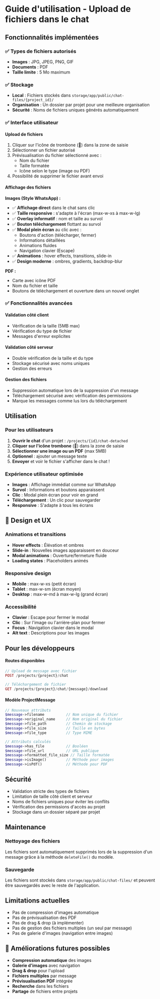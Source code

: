 # Guide d'utilisation - Upload de fichiers dans le chat

## Fonctionnalités implémentées

### ✅ Types de fichiers autorisés
- **Images** : JPG, JPEG, PNG, GIF
- **Documents** : PDF
- **Taille limite** : 5 Mo maximum

### ✅ Stockage
- **Local** : Fichiers stockés dans `storage/app/public/chat-files/{project_id}/`
- **Organisation** : Un dossier par projet pour une meilleure organisation
- **Sécurité** : Noms de fichiers uniques générés automatiquement

### ✅ Interface utilisateur

#### Upload de fichiers
1. Cliquer sur l'icône de trombone (📎) dans la zone de saisie
2. Sélectionner un fichier autorisé
3. Prévisualisation du fichier sélectionné avec :
   - Nom du fichier
   - Taille formatée
   - Icône selon le type (image ou PDF)
4. Possibilité de supprimer le fichier avant envoi

#### Affichage des fichiers

**Images (Style WhatsApp) :**
- ✅ **Affichage direct** dans le chat sans clic
- ✅ **Taille responsive** : s'adapte à l'écran (max-w-xs à max-w-lg)
- ✅ **Overlay informatif** : nom et taille au survol
- ✅ **Bouton téléchargement** flottant au survol
- ✅ **Modal plein écran** au clic avec :
  - Boutons d'action (télécharger, fermer)
  - Informations détaillées
  - Animations fluides
  - Navigation clavier (Escape)
- ✅ **Animations** : hover effects, transitions, slide-in
- ✅ **Design moderne** : ombres, gradients, backdrop-blur

**PDF :**
- Carte avec icône PDF
- Nom du fichier et taille
- Boutons de téléchargement et ouverture dans un nouvel onglet

### ✅ Fonctionnalités avancées

#### Validation côté client
- Vérification de la taille (5MB max)
- Vérification du type de fichier
- Messages d'erreur explicites

#### Validation côté serveur
- Double vérification de la taille et du type
- Stockage sécurisé avec noms uniques
- Gestion des erreurs

#### Gestion des fichiers
- Suppression automatique lors de la suppression d'un message
- Téléchargement sécurisé avec vérification des permissions
- Marque les messages comme lus lors du téléchargement

## Utilisation

### Pour les utilisateurs
1. **Ouvrir le chat** d'un projet : `/projects/{id}/chat-detached`
2. **Cliquer sur l'icône trombone** (📎) dans la zone de saisie
3. **Sélectionner une image ou un PDF** (max 5MB)
4. **Optionnel** : ajouter un message texte
5. **Envoyer** et voir le fichier s'afficher dans le chat !

### Expérience utilisateur optimisée
- **Images** : Affichage immédiat comme sur WhatsApp
- **Survol** : Informations et boutons apparaissent
- **Clic** : Modal plein écran pour voir en grand
- **Téléchargement** : Un clic pour sauvegarder
- **Responsive** : S'adapte à tous les écrans

## 🎨 Design et UX

### Animations et transitions
- **Hover effects** : Élévation et ombres
- **Slide-in** : Nouvelles images apparaissent en douceur
- **Modal animations** : Ouverture/fermeture fluide
- **Loading states** : Placeholders animés

### Responsive design
- **Mobile** : max-w-xs (petit écran)
- **Tablet** : max-w-sm (écran moyen)
- **Desktop** : max-w-md à max-w-lg (grand écran)

### Accessibilité
- **Clavier** : Escape pour fermer le modal
- **Clic** : Sur l'image ou l'arrière-plan pour fermer
- **Focus** : Navigation clavier dans le modal
- **Alt text** : Descriptions pour les images

## Pour les développeurs

#### Routes disponibles
```php
// Upload de message avec fichier
POST /projects/{project}/chat

// Téléchargement de fichier
GET /projects/{project}/chat/{message}/download
```

#### Modèle ProjectMessage
```php
// Nouveaux attributs
$message->filename          // Nom unique du fichier
$message->original_name     // Nom original du fichier
$message->file_path         // Chemin de stockage
$message->file_size         // Taille en bytes
$message->file_type         // Type MIME

// Attributs calculés
$message->has_file          // Booléen
$message->file_url          // URL publique
$message->formatted_file_size // Taille formatée
$message->isImage()         // Méthode pour images
$message->isPdf()           // Méthode pour PDF
```

## Sécurité

- Validation stricte des types de fichiers
- Limitation de taille côté client et serveur
- Noms de fichiers uniques pour éviter les conflits
- Vérification des permissions d'accès au projet
- Stockage dans un dossier séparé par projet

## Maintenance

### Nettoyage des fichiers
Les fichiers sont automatiquement supprimés lors de la suppression d'un message grâce à la méthode `deleteFile()` du modèle.

### Sauvegarde
Les fichiers sont stockés dans `storage/app/public/chat-files/` et peuvent être sauvegardés avec le reste de l'application.

## Limitations actuelles

- Pas de compression d'images automatique
- Pas de prévisualisation des PDF
- Pas de drag & drop (à implémenter)
- Pas de gestion des fichiers multiples (un seul par message)
- Pas de galerie d'images (navigation entre images)

## 🚀 Améliorations futures possibles

- **Compression automatique** des images
- **Galerie d'images** avec navigation
- **Drag & drop** pour l'upload
- **Fichiers multiples** par message
- **Prévisualisation PDF** intégrée
- **Recherche** dans les fichiers
- **Partage** de fichiers entre projets 